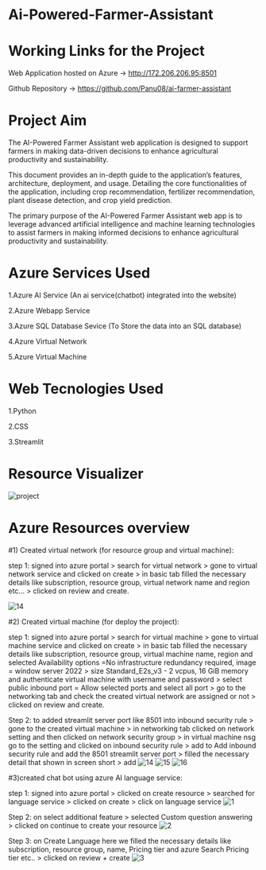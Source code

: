 # Ai-Powered-Farmer-Assistant
# Working Links for the Project
Web Application hosted on Azure -> http://172.206.206.95:8501

Github Repository -> https://github.com/Panu08/ai-farmer-assistant
# Project Aim
The AI-Powered Farmer Assistant web application is designed to support farmers in making data-driven decisions to enhance agricultural productivity and sustainability. 

This document provides an in-depth guide to the application’s features, architecture, deployment, and usage. Detailing the core functionalities of the application, including crop recommendation, fertilizer recommendation, plant disease detection, and crop yield prediction.


The primary purpose of the AI-Powered Farmer Assistant web app is to leverage advanced artificial intelligence and machine learning technologies to assist farmers in making informed decisions to enhance agricultural productivity and sustainability.
# Azure Services Used
1.Azure AI Service (An ai service(chatbot) integrated into the website)

2.Azure Webapp Service

3.Azure SQL Database Sevice (To Store the data into an SQL database)

4.Azure Virtual Network 

5.Azure Virtual Machine 
# Web Tecnologies Used
1.Python

2.CSS

3.Streamlit
# Resource Visualizer
![project](https://github.com/Panu08/ai-farmer-assistant/assets/169903566/38545cf1-f569-4f9d-a9f4-4705b74c4eb8)

# Azure Resources overview
#1) Created virtual network (for resource group and virtual machine):

step 1: signed into azure portal > search for virtual network > gone to virtual network service and clicked on create > in basic tab filled the necessary details like subscription, resource group, virtual network name and region etc... > clicked on review and create.

![14](https://github.com/Panu08/ai-farmer-assistant/assets/169903566/1e62eeb0-25b3-4a64-864e-ec0807379304)

#2) Created virtual machine (for deploy the project):

step 1: signed into azure portal > search for virtual machine > gone to virtual machine service and clicked on create > in basic tab filled the necessary details like subscription, resource group, virtual machine name, region and selected Availability options =No infrastructure redundancy required, image = window server 2022 > size Standard_E2s_v3 - 2 vcpus, 16 GiB memory and authenticate virtual machine with username and password > select public inbound port = Allow selected ports and select all port > go to the networking tab and check the created virtual network are assigned or not > clicked on review and create.

Step 2: to added streamlit server port like 8501 into inbound security rule > gone to the created virtual machine > in networking tab clicked on network setting and then clicked on network security group > in virtual machine nsg go to the setting and clicked on inbound security rule > add to Add inbound security rule and add the 8501 streamlit server port >
filled the necessary detail that shown in screen short > add
![14](https://github.com/Panu08/ai-farmer-assistant/assets/169903566/3de51292-8211-4477-8c2e-734493c57c92)
![15](https://github.com/Panu08/ai-farmer-assistant/assets/169903566/7065a4e1-3700-4683-a841-5d84681506a2)
![16](https://github.com/Panu08/ai-farmer-assistant/assets/169903566/684065fe-c640-4147-91fa-df22e797e380)

#3)created chat bot using azure AI language service:

step 1: signed into azure portal > clicked on create resource > searched for language service > clicked on create > click on language service
![1](https://github.com/Panu08/ai-farmer-assistant/assets/169903566/eb279dae-00d2-467d-adf5-09ffdca190ea)

Step 2: on select additional feature > selected Custom question answering > clicked on continue to create your resource
![2](https://github.com/Panu08/ai-farmer-assistant/assets/169903566/bfef1569-2124-4452-8a97-9a96eca7088d)

Step 3: on Create Language here we filled the necessary details like subscription, resource group, name, Pricing tier and azure Search Pricing tier etc.. > clicked on review + create
![3](https://github.com/Panu08/ai-farmer-assistant/assets/169903566/7babbce9-2cf5-474b-9263-3deda2db057b)








